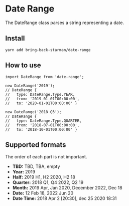 # Date Range

The DateRange class parses a string representing a date.

## Install
```
yarn add bring-back-starman/date-range
```

## How to use
```
import DateRange from 'date-range';

new DateRange('2019');
// DateRange {
//   type: DateRange.Type.YEAR,
//   from: '2019-01-01T00:00:00',
//   to: '2020-01-01T00:00:00' }

new DateRange('2018 Q3');
// DateRange {
//   type: DateRange.Type.QUARTER,
//   from: '2018-07-01T00:00:00',
//   to: '2018-10-01T00:00:00' }

```

## Supported formats
The order of each part is not important.

- **TBD:** TBD, TBA, empty
- **Year:** 2019
- **Half:** 2019 H1, H2 2020, H2 18
- **Quarter:** 2018 Q1, Q4 2022, Q2 19
- **Month:** 2019 Apr, Jan 2020, December 2022, Dec 18
- **Date:** 12 Feb 18, 2022 Jun 20
- **Date Time:** 2018 Apr 2 \[20:30], dec 25 2020 18:31
